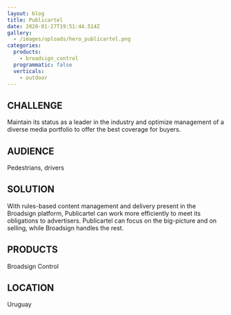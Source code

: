 ```yaml
---
layout: blog
title: Publicartel
date: 2020-01-27T19:51:44.514Z
gallery:
  - /images/uploads/hero_publicartel.png
categories:
  products:
    - broadsign_control
  programmatic: false
  verticals:
    - outdoor
---
```

## CHALLENGE

Maintain its status as a leader in the industry and optimize management of a diverse media portfolio to offer the best coverage for buyers.

## AUDIENCE

Pedestrians, drivers

## SOLUTION

With rules-based content management and delivery present in the Broadsign platform, Publicartel can work more efficiently to meet its obligations to advertisers. Publicartel can focus on the big-picture and on selling, while Broadsign handles the rest. 

## PRODUCTS 

Broadsign Control

## LOCATION

Uruguay
